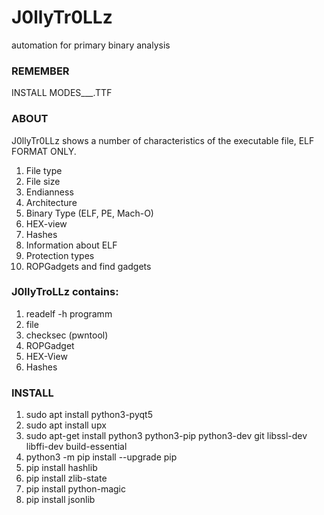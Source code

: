 # J0llyTr0LLz
automation for primary binary analysis

### REMEMBER

INSTALL MODES___.TTF

### ABOUT

J0llyTr0LLz shows a number of characteristics of the executable file, ELF FORMAT ONLY.

1.  File type
2.  File size
3.  Endianness
4.  Architecture
5.  Binary Type (ELF, PE, Mach-O)
6.  HEX-view
7.  Hashes
8.  Information about ELF
9.  Protection types
10. ROPGadgets and find gadgets

### J0llyTroLLz contains:

1. readelf -h programm
2. file
3. checksec (pwntool)
4. ROPGadget
5. HEX-View
6. Hashes

### INSTALL

1. sudo apt install python3-pyqt5
2. sudo apt install upx
3. sudo apt-get install python3 python3-pip python3-dev git libssl-dev libffi-dev build-essential
4. python3 -m pip install --upgrade pip
5. pip install hashlib
6. pip install zlib-state
7. pip install python-magic
8. pip install jsonlib
